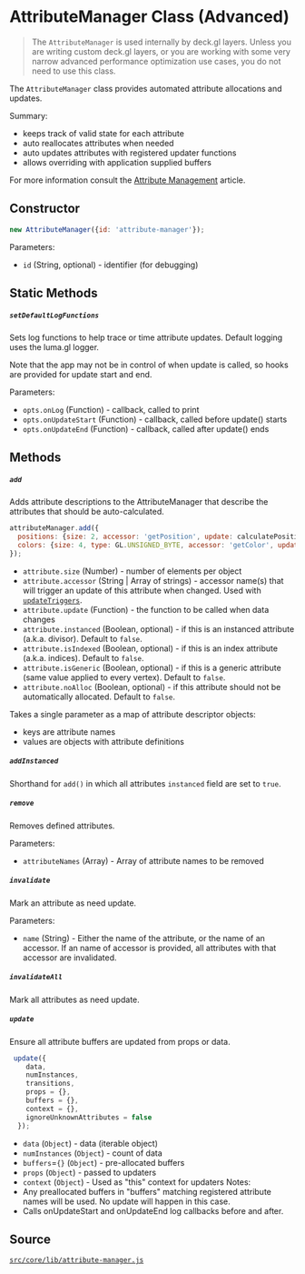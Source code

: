 # AttributeManager Class (Advanced)

> The `AttributeManager` is used internally by deck.gl layers. Unless you are writing custom deck.gl layers, or you are working with some very narrow advanced performance optimization use cases, you do not need to use this class.

The `AttributeManager` class provides automated attribute allocations and updates.

Summary:
- keeps track of valid state for each attribute
- auto reallocates attributes when needed
- auto updates attributes with registered updater functions
- allows overriding with application supplied buffers

For more information consult the [Attribute Management](/docs/advanced/attribute-management.md) article.


## Constructor

```js
new AttributeManager({id: 'attribute-manager'});
```

Parameters:
* `id` (String, optional) - identifier (for debugging)


## Static Methods

##### `setDefaultLogFunctions`

Sets log functions to help trace or time attribute updates.
Default logging uses the luma.gl logger.

Note that the app may not be in control of when update is called,
so hooks are provided for update start and end.

Parameters:
* `opts.onLog` (Function) - callback, called to print
* `opts.onUpdateStart` (Function) - callback, called before update() starts
* `opts.onUpdateEnd` (Function) - callback, called after update() ends

## Methods

##### `add`

Adds attribute descriptions to the AttributeManager that describe
the attributes that should be auto-calculated.

```js
attributeManager.add({
  positions: {size: 2, accessor: 'getPosition', update: calculatePositions}
  colors: {size: 4, type: GL.UNSIGNED_BYTE, accessor: 'getColor', update: calculateColors}
});
```

* `attribute.size` (Number) - number of elements per object
* `attribute.accessor` (String | Array of strings) - accessor name(s) that will
  trigger an update of this attribute when changed. Used with
  [`updateTriggers`](/docs/api-reference/layer.md#-updatetriggers-object-optional-).
* `attribute.update` (Function) - the function to be called when data changes
* `attribute.instanced` (Boolean, optional) - if this is an instanced attribute
  (a.k.a. divisor). Default to `false`.
* `attribute.isIndexed` (Boolean, optional) - if this is an index attribute
  (a.k.a. indices). Default to `false`.
* `attribute.isGeneric` (Boolean, optional) - if this is a generic attribute
  (same value applied to every vertex). Default to `false`.
* `attribute.noAlloc` (Boolean, optional) - if this attribute should not be
  automatically allocated. Default to `false`.

Takes a single parameter as a map of attribute descriptor objects:
- keys are attribute names
- values are objects with attribute definitions

##### `addInstanced`

Shorthand for `add()` in which all attributes `instanced` field are set to `true`.


##### `remove`

Removes defined attributes.

Parameters:
- `attributeNames` (Array) - Array of attribute names to be removed


##### `invalidate`

Mark an attribute as need update.

Parameters:
- `name` (String) - Either the name of the attribute, or the name of an accessor.
If an name of accessor is provided, all attributes with that accessor are invalidated.


##### `invalidateAll`

Mark all attributes as need update.


##### `update`

Ensure all attribute buffers are updated from props or data.

```js
 update({
    data,
    numInstances,
    transitions,
    props = {},
    buffers = {},
    context = {},
    ignoreUnknownAttributes = false
  });
```

* `data` (`Object`) - data (iterable object)
* `numInstances` (`Object`) - count of data
* `buffers`=`{}` (`Object`) - pre-allocated buffers
* `props` (`Object`) - passed to updaters
* `context` (`Object`) - Used as "this" context for updaters
Notes:
* Any preallocated buffers in "buffers" matching registered attribute
names will be used. No update will happen in this case.
* Calls onUpdateStart and onUpdateEnd log callbacks before and after.


## Source
[`src/core/lib/attribute-manager.js`](https://github.com/uber/deck.gl/blob/5.1-release/src/core/lib/attribute-manager.js)
